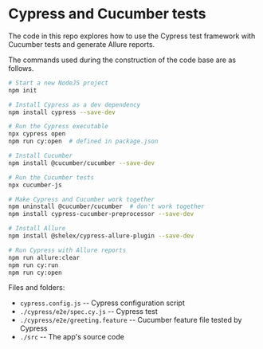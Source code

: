 # Cypress and Cucumber tests

The code in this repo explores how to use the Cypress test framework with Cucumber tests and generate Allure reports.

The commands used during the construction of the code base are as follows.

```bash
# Start a new NodeJS project
npm init

# Install Cypress as a dev dependency
npm install cypress --save-dev

# Run the Cypress executable
npx cypress open
npm run cy:open  # defined in package.json

# Install Cucumber
npm install @cucumber/cucumber --save-dev

# Run the Cucumber tests
npx cucumber-js

# Make Cypress and Cucumber work together
npm uninstall @cucumber/cucumber  # don't work together
npm install cypress-cucumber-preprocessor --save-dev

# Install Allure
npm install @shelex/cypress-allure-plugin --save-dev

# Run Cypress with Allure reports
npm run allure:clear
npm run cy:run
npm run cy:open
```

Files and folders:

* `cypress.config.js` -- Cypress configuration script
* `./cypress/e2e/spec.cy.js` -- Cypress test
* `./cypress/e2e/greeting.feature` -- Cucumber feature file tested by Cypress
* `./src` -- The app's source code
